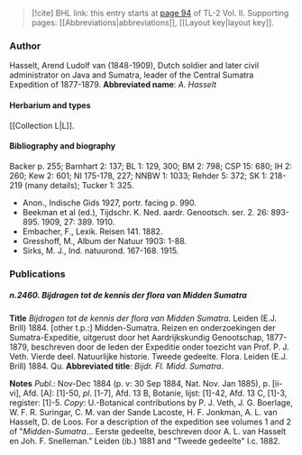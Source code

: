 > [!cite] BHL link: this entry starts at [page 94](https://www.biodiversitylibrary.org/page/33068336) of TL-2 Vol. II.
> Supporting pages: [[Abbreviations|abbreviations]], [[Layout key|layout key]].

### Author

Hasselt, Arend Ludolf van (1848-1909), Dutch soldier and later civil administrator on Java and Sumatra, leader of the Central Sumatra Expedition of 1877-1879. 
**Abbreviated name**: *A. Hasselt*

#### Herbarium and types

[[Collection L|L]].

#### Bibliography and biography

Backer p. 255; Barnhart 2: 137; BL 1: 129, 300; BM 2: 798; CSP 15: 680; IH 2: 260; Kew 2: 601; NI 175-178, 227; NNBW 1: 1033; Rehder 5: 372; SK 1: 218-219 (many details); Tucker 1: 325.
- Anon., Indische Gids 1927, portr. facing p. 990.
- Beekman et al (ed.), Tijdschr. K. Ned. aardr. Genootsch. ser. 2. 26: 893-895. 1909, 27: 389. 1910.
- Embacher, F., Lexik. Reisen 141. 1882.
- Gresshoff, M., Album der Natuur 1903: 1-88.
- Sirks, M. J., Ind. natuurond. 167-168. 1915.

### Publications

##### n.2460. Bijdragen tot de kennis der flora van Midden Sumatra

**Title**
*Bijdragen tot de kennis der flora van Midden Sumatra*. Leiden (E.J. Brill) 1884. \[other t.p.:\] Midden-Sumatra. Reizen en onderzoekingen der Sumatra-Expeditie, uitgerust door het Aardrijkskundig Genootschap, 1877-1879, beschreven door de leden der Expeditie onder toezicht van Prof. P. J. Veth. Vierde deel. Natuurlijke historie. Tweede gedeelte. Flora. Leiden (E.J. Brill) 1884. Qu.
**Abbreviated title**: *Bijdr. Fl. Midd. Sumatra*.

**Notes**
*Publ*.: Nov-Dec 1884 (p. v: 30 Sep 1884, Nat. Nov. Jan 1885), p. \[ii-vi\], Afd. \[A\]: \[1\]-50, *pl*. \[1-7\], Afd. 13 B, Botanie, lijst: \[1\]-42, Afd. 13 C, \[1\]-3, register: \[1\]-5. *Copy*: U.-Botanical contributions by P. J. Veth, J. G. Boerlage, W. F. R. Suringar, C. M. van der Sande Lacoste, H. F. Jonkman, A. L. van Hasselt, D. de Loos. For a description of the expedition see volumes 1 and 2 of "*Midden-Sumatra*... Eerste gedeelte, beschreven door A. L. van Hasselt en Joh. F. Snelleman." Leiden (ib.) 1881 and "Tweede gedeelte" l.c. 1882.

